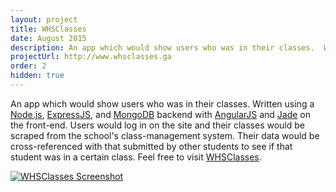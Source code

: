 ```yaml
---
layout: project
title: WHSClasses
date: August 2015
description: An app which would show users who was in their classes.  Written using a NodeJS, ExpressJS, and MongoDB backend with AngularJS and Jade on the front-end.  
projectUrl: http://www.whsclasses.ga
order: 2
hidden: true
---
```

An app which would show users who was in their classes.  Written using a <a href="http://nodejs.org" target="_blank">Node.js</a>, <a href="http://expressjs.com" target="_blank">ExpressJS</a>, and <a href="http://mongodb.org" target="_blank">MongoDB</a> backend with <a href="http://angularjs.org" target="_blank">AngularJS</a> and <a href="http://jade-lang.com" target="_blank">Jade</a> on the front-end.  Users would log in on the site and their classes would be scraped from the school's class-management system.  Their data would be cross-referenced with that submitted by other students to see if that student was in a certain class.  Feel free to visit <a href="http://whsclasses.herokuapp.com/" target="_blank">WHSClasses</a>.

<!-- or view the <a href="http://github.com/nathanhleung/whsclasses" target="_blank">source</a>. -->

<a href="http://www.whsclasses.ga" target="_blank">
  <img alt="WHSClasses Screenshot" src="http://i.imgur.com/IFF2P2H.png">
</a>
